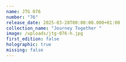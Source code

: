 ```yaml
---
name: JTG 076
number: "76"
release_date: 2025-03-28T00:00:00.000+01:00
collection_name: "Journey Together "
image: /uploads/jtg-076-h.jpg
first_edition: false
holographic: true
missing: false
---
```

